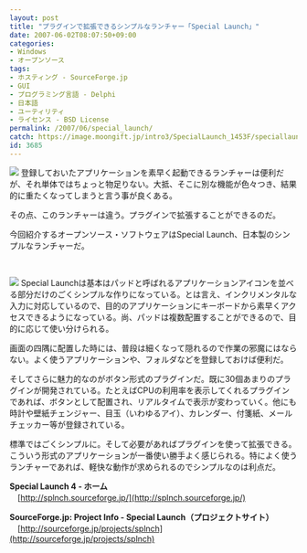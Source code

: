 ```yaml
---
layout: post
title: "プラグインで拡張できるシンプルなランチャー「Special Launch」"
date: 2007-06-02T08:07:50+09:00
categories:
- Windows
- オープンソース
tags: 
- ホスティング - SourceForge.jp
- GUI
- プログラミング言語 - Delphi
- 日本語
- ユーティリティ
- ライセンス - BSD License
permalink: /2007/06/special_launch/
catch: https://image.moongift.jp/intro3/SpecialLaunch_1453F/speciallaunch2_thumb.png
id: 3685
---
```

[![](https://image.moongift.jp/intro3/SpecialLaunch_1453F/speciallaunch3_thumb2.png)](https://image.moongift.jp/intro3/SpecialLaunch_1453F/speciallaunch34.png) 登録しておいたアプリケーションを素早く起動できるランチャーは便利だが、それ単体ではちょっと物足りない。大抵、そこに別な機能が色々つき、結果的に重たくなってしまうと言う事が良くある。

 

その点、このランチャーは違う。プラグインで拡張することができるのだ。

 

今回紹介するオープンソース・ソフトウェアはSpecial Launch、日本製のシンプルなランチャーだ。

 

&nbsp;

<!--more--> 

[![](https://image.moongift.jp/intro3/SpecialLaunch_1453F/speciallaunch2_thumb.png)](https://image.moongift.jp/intro3/SpecialLaunch_1453F/speciallaunch22.png) Special Launchは基本はパッドと呼ばれるアプリケーションアイコンを並べる部分だけのごくシンプルな作りになっている。とは言え、インクリメンタルな入力に対応しているので、目的のアプリケーションにキーボードから素早くアクセスできるようになっている。尚、パッドは複数配置することができるので、目的に応じて使い分けられる。

 

画面の四隅に配置した時には、普段は細くなって隠れるので作業の邪魔にはならない。よく使うアプリケーションや、フォルダなどを登録しておけば便利だ。

 

そしてさらに魅力的なのがボタン形式のプラグインだ。既に30個あまりのプラグインが開発されている。たとえばCPUの利用率を表示してくれるプラグインであれば、ボタンとして配置され、リアルタイムで表示が変わっていく。他にも時計や壁紙チェンジャー、目玉（いわゆるアイ）、カレンダー、付箋紙、メールチェッカー等が登録されている。

 

標準ではごくシンプルに。そして必要があればプラグインを使って拡張できる。こういう形式のアプリケーションが一番使い勝手よく感じられる。特によく使うランチャーであれば、軽快な動作が求められるのでシンプルなのは利点だ。

 

**Special Launch 4 - ホーム**  
　[http://splnch.sourceforge.jp/](http://splnch.sourceforge.jp/)

 

 

**SourceForge.jp: Project Info - Special Launch（プロジェクトサイト）**  
　[http://sourceforge.jp/projects/splnch](http://sourceforge.jp/projects/splnch)

